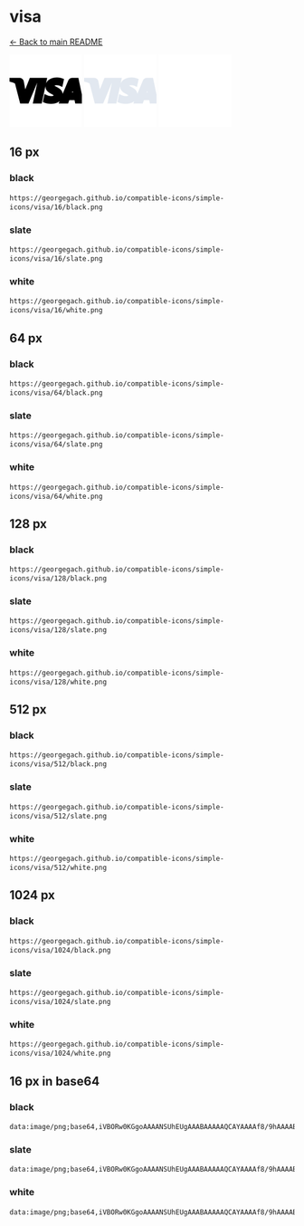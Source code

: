 # visa

[← Back to main README](../../README.md)


<img src="./128/black.png" width="128" alt="visa black icon" />
<img src="./128/slate.png" width="128" alt="visa slate icon" />
<img src="./128/white.png" width="128" alt="visa white icon" />

## 16 px

### black
```
https://georgegach.github.io/compatible-icons/simple-icons/visa/16/black.png
```

### slate
```
https://georgegach.github.io/compatible-icons/simple-icons/visa/16/slate.png
```

### white
```
https://georgegach.github.io/compatible-icons/simple-icons/visa/16/white.png
```

## 64 px

### black
```
https://georgegach.github.io/compatible-icons/simple-icons/visa/64/black.png
```

### slate
```
https://georgegach.github.io/compatible-icons/simple-icons/visa/64/slate.png
```

### white
```
https://georgegach.github.io/compatible-icons/simple-icons/visa/64/white.png
```

## 128 px

### black
```
https://georgegach.github.io/compatible-icons/simple-icons/visa/128/black.png
```

### slate
```
https://georgegach.github.io/compatible-icons/simple-icons/visa/128/slate.png
```

### white
```
https://georgegach.github.io/compatible-icons/simple-icons/visa/128/white.png
```

## 512 px

### black
```
https://georgegach.github.io/compatible-icons/simple-icons/visa/512/black.png
```

### slate
```
https://georgegach.github.io/compatible-icons/simple-icons/visa/512/slate.png
```

### white
```
https://georgegach.github.io/compatible-icons/simple-icons/visa/512/white.png
```

## 1024 px

### black
```
https://georgegach.github.io/compatible-icons/simple-icons/visa/1024/black.png
```

### slate
```
https://georgegach.github.io/compatible-icons/simple-icons/visa/1024/slate.png
```

### white
```
https://georgegach.github.io/compatible-icons/simple-icons/visa/1024/white.png
```

## 16 px in base64

### black
```
data:image/png;base64,iVBORw0KGgoAAAANSUhEUgAAABAAAAAQCAYAAAAf8/9hAAAABmJLR0QA/wD/AP+gvaeTAAAA0UlEQVQ4je3RPUqDURCF4cd8GBWxE9EinQFdgoWFAVfgLmLhImztU6VzEym0iGDhTxpBiWKRRqISBNHYxJ/mpLMRLHPgMnBn5j1z7zDRv+gu5xgzaKKLK1xjFxe4wRHKaOEWtQJt7GAtDXVMYy7ATSziDQt4wh6WMBxP0cA3ehjhHP249vCODtZxieeAzsaALbziI4mDgE6S6+Ir8TG1A9yXAjjFC2bxgApKWMYhpjLhap4zzN18EcAntlFgHxspaGElzZ0YDFDL/1R/XctEf9MPGME0eTfJGu4AAAAASUVORK5CYII=
```

### slate
```
data:image/png;base64,iVBORw0KGgoAAAANSUhEUgAAABAAAAAQCAYAAAAf8/9hAAAABmJLR0QA/wD/AP+gvaeTAAABHElEQVQ4je3RvyvEcRzH8efr/aWjIy4X4gzKzQxG/4DZP8DmH/AP2CxMZFOyMCkbgyx2ZVOuOHLl91049f28DP4Eg5LH9Nyf8O/HdHX3fKHvvv5o9s0Wep83sGYQn6AsmfWO8IKtIvj29aFvtrf8coAZD1hUvfE0abSLGUXMO7GGDEYKYVuSulJSQyCUL0NsSSrkyZtRGSqdpcSxocfJqxIjmIalTqwWJrfdHUE7OebsWAJa2PeZmA6ADO9JNKUYNHqM0ElA2eY+wTxS3fZUKN9HVAQFm8wwEADvrf5T20/GXeDbZI0BgTwcYgckwIgJobKlNwIZigFQraot4hy4zDKtgEuWaphDiBeZXNIR+AaoSczY3g5o/8L4v+cL/NWDjIS2Bz8AAAAASUVORK5CYII=
```

### white
```
data:image/png;base64,iVBORw0KGgoAAAANSUhEUgAAABAAAAAQCAYAAAAf8/9hAAAABmJLR0QA/wD/AP+gvaeTAAAA6ElEQVQ4je3RL2vWcRiF8c/vMSgsiTIMGgTLkr6A5w0sWxa1+VZ8Adu6LC0Ja5osBsUl/4Gg6KaIDkWGykS9FvwaVrXuggM3h5vDfbg55r+Zqhdj3sEy1jDHD5zAKq5jAe/GzhYu4obqcvW82q+uVm+GdoZ2q73qSfW0Wqm+V7+rNVCt94fX1c/qYfW+eja8r9V2tVQ9qj5WH6oHs3H+JvaxiE+4h7PYwzXs4gpu4zxOjnpn/gbcx2ecGj0vYIZz2MCEcGkEfxvewgymaTrAY7zETZzGK9zBF/zCXbwd/hy3cPBvvzvmCIcckJbxZc0CbwAAAABJRU5ErkJggg==
```

